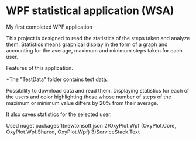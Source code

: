 # WPF statistical application (WSA)
 My first completed WPF application
 
This project is designed to read the statistics of the steps taken and analyze them. Statistics means graphical display in the form of a graph and accounting for the average, maximum and minimum steps taken for each user.

Features of this application.

*The "TestData" folder contains test data.

Possibility to download data and read them. Displaying statistics for each of the users and color highlighting those whose number of steps of the maximum or minimum value differs by 20% from their average.

It also saves statistics for the selected user.


Used nuget packages
1)newtonsoft.json
2)OxyPlot.Wpf (OxyPlot.Core, OxyPlot.Wpf.Shared, OxyPlot.Wpf)
3)ServiceStack.Text
